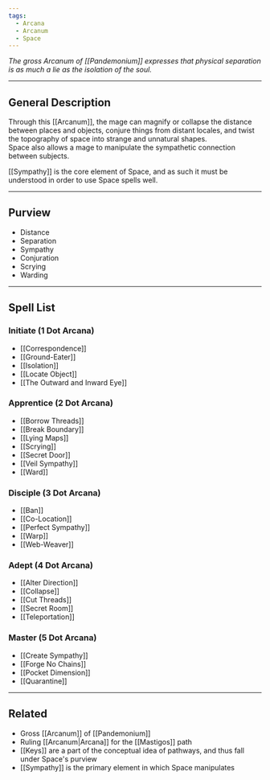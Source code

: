 ```yaml
---
tags:
  - Arcana
  - Arcanum
  - Space
---
```


_The gross Arcanum of [[Pandemonium]] expresses that physical separation is as much a lie as the isolation of the soul._

---

## General Description

Through this [[Arcanum]], the mage can magnify or collapse the distance between places and objects, conjure things from distant locales, and twist the topography of space into strange and unnatural shapes.\
Space also allows a mage to manipulate the sympathetic connection between subjects.

[[Sympathy]] is the core element of Space, and as such it must be understood in order to use Space spells well.

---

## Purview

- Distance
- Separation
- Sympathy
- Conjuration
- Scrying
- Warding

---

## Spell List

### Initiate (1 Dot Arcana)

- [[Correspondence]]
- [[Ground-Eater]]
- [[Isolation]]
- [[Locate Object]]
- [[The Outward and Inward Eye]]

### Apprentice (2 Dot Arcana)

- [[Borrow Threads]]
- [[Break Boundary]]
- [[Lying Maps]]
- [[Scrying]]
- [[Secret Door]]
- [[Veil Sympathy]]
- [[Ward]]

### Disciple (3 Dot Arcana)

- [[Ban]]
- [[Co-Location]]
- [[Perfect Sympathy]]
- [[Warp]]
- [[Web-Weaver]]

### Adept (4 Dot Arcana)

- [[Alter Direction]]
- [[Collapse]]
- [[Cut Threads]]
- [[Secret Room]]
- [[Teleportation]]

### Master (5 Dot Arcana)

- [[Create Sympathy]]
- [[Forge No Chains]]
- [[Pocket Dimension]]
- [[Quarantine]]

---

## Related

- Gross [[Arcanum]] of [[Pandemonium]]
- Ruling [[Arcanum|Arcana]] for the [[Mastigos]] path
- [[Keys]] are a part of the conceptual idea of pathways, and thus fall under Space's purview
- [[Sympathy]] is the primary element in which Space manipulates